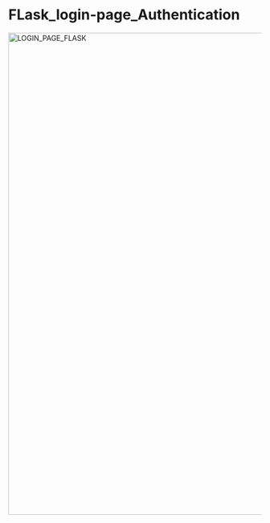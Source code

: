 # FLask_login-page_Authentication


<img width="960" alt="LOGIN_PAGE_FLASK" src="https://github.com/vishnu-girish-g/FLask_login-page_Authentication/assets/118618839/b69b79cf-32b8-46af-ae7c-02a600471af8">
